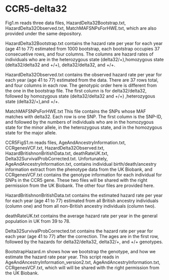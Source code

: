 # CCR5-delta32

Fig1.m reads three data files, HazardDelta32Bootstrap.txt, HazardDelta32Observed.txt, MatchMAFSNPsForHWE.txt, which are also provided under the same depository.

HazardDelta32Bootstrap.txt contains the hazard rate per year for each year (age 41 to 77) estimated from 1000 bootstrap, each bootstrap occupies 37 consecuetive rows, and four columns. The columns are hazard rates of individuals who are in the heterozygous state (delta32/+),homozygous state (delta32/delta32 and +/+), delta32/delta32, and +/+.

HazardDelta32Observed.txt contains the observed hazard rate per year for each year (age 41 to 77) estimated from the data. There are 37 rows total, and four columns in each row. The genotypic order here is different from the one in the bootstrap file. The first column is for delta32/delta32, followed by homozygous state (delta32/delta32 and +/+) ,heterozygous state (delta32/+),and +/+.

MatchMAFSNPsForHWE.txt This file contains the SNPs whose MAF matches with delta32. Each row is one SNP. The first column is the SNP-ID, and followed by the numbers of individuals who are in the homozygous state for the minor allele, in the heterozygous state, and in the homozygous state for the major allele. 

CCR5FigS1.m reads files, AgeAndAncestryInformation.txt, CCRgenesVCF.txt, HazardDelta32Observed.txt, HazardBritishnonBritishData.txt, deathRateUK.txt, Delta32SurvivalProbCorrected.txt. Unfortunately, AgeAndAncestryInformation.txt, contains individual birth/death/ancestry information extract from the phenotype data from the UK Biobank, and CCRgenesVCF.txt contains the genotype information for each individual for SNPs in the CCR5 gene. These two files will be shared with the right permission from the UK Biobank. The other four files are provided here.

HazardBritishnonBritishData.txt contains the estimated hazard rate per year for each year (age 41 to 77) estimated from all British ancestry individuals (column one) and from all non-British ancestry individuals (column two).

deathRateUK.txt contains the average hazard rate per year in the general population in UK from 39 to 78.

Delta32SurvivalProbCorrected.txt contains the hazard rate per year for each year (age 41 to 77) after the correction. The ages are in the first row, followed by the hazards for delta32/delta32, delta32/+, and +/+ genotypes.

BootstrapHazard.m shows how we bootstrap the genotype, and how we estimate the hazard rate pear year. This script reads in AgeAndAncestryInformation_version2.txt, AgeAndAncestryInformation.txt, CCRgenesVCF.txt, which will will be shared with the right permission from the UK Biobank.
